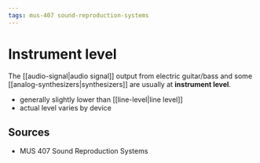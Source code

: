 ```yaml
---
tags: mus-407 sound-reproduction-systems
---
```


# Instrument level

The [[audio-signal|audio signal]] output from electric guitar/bass and some [[analog-synthesizers|synthesizers]] are usually at **instrument level**.

- generally slightly lower than [[line-level|line level]]
- actual level varies by device

## Sources

- MUS 407 Sound Reproduction Systems
